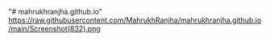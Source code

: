 "# mahrukhranjha.github.io" 
https://raw.githubusercontent.com/MahrukhRanjha/mahrukhranjha.github.io/main/Screenshot(832).png



